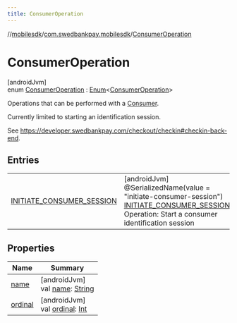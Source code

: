```yaml
---
title: ConsumerOperation
---
```

//[mobilesdk](../../../index.html)/[com.swedbankpay.mobilesdk](../index.html)/[ConsumerOperation](index.html)



# ConsumerOperation



[androidJvm]\
enum [ConsumerOperation](index.html) : [Enum](https://kotlinlang.org/api/latest/jvm/stdlib/kotlin/-enum/index.html)&lt;[ConsumerOperation](index.html)&gt; 

Operations that can be performed with a [Consumer](../-consumer/index.html).



Currently limited to starting an identification session.



See https://developer.swedbankpay.com/checkout/checkin#checkin-back-end.



## Entries


| | |
|---|---|
| [INITIATE_CONSUMER_SESSION](-i-n-i-t-i-a-t-e_-c-o-n-s-u-m-e-r_-s-e-s-s-i-o-n/index.html) | [androidJvm]<br>@SerializedName(value = "initiate-consumer-session")<br>[INITIATE_CONSUMER_SESSION](-i-n-i-t-i-a-t-e_-c-o-n-s-u-m-e-r_-s-e-s-s-i-o-n/index.html)()<br>Operation: Start a consumer identification session |


## Properties


| Name | Summary |
|---|---|
| [name](../-re-order-purchase-indicator/-f-i-r-s-t_-t-i-m-e_-o-r-d-e-r-e-d/index.html#-372974862%2FProperties%2F-1074806346) | [androidJvm]<br>val [name](../-re-order-purchase-indicator/-f-i-r-s-t_-t-i-m-e_-o-r-d-e-r-e-d/index.html#-372974862%2FProperties%2F-1074806346): [String](https://kotlinlang.org/api/latest/jvm/stdlib/kotlin/-string/index.html) |
| [ordinal](../-re-order-purchase-indicator/-f-i-r-s-t_-t-i-m-e_-o-r-d-e-r-e-d/index.html#-739389684%2FProperties%2F-1074806346) | [androidJvm]<br>val [ordinal](../-re-order-purchase-indicator/-f-i-r-s-t_-t-i-m-e_-o-r-d-e-r-e-d/index.html#-739389684%2FProperties%2F-1074806346): [Int](https://kotlinlang.org/api/latest/jvm/stdlib/kotlin/-int/index.html) |

